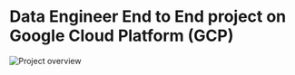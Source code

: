 # Data Engineer End to End project on Google Cloud Platform (GCP)

![Project overview](https://sv1.picz.in.th/images/2023/02/09/LE6ekV.jpg)

